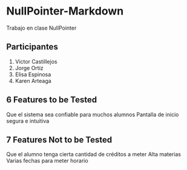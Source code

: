 # NullPointer-Markdown
Trabajo en clase NullPointer

## Participantes
  1. Victor Castillejos
  2. Jorge Ortiz
  3. Elisa Espinosa
  4. Karen Arteaga


## 6 Features to be Tested 

Que el sistema sea confiable para muchos alumnos 
Pantalla de inicio segura e intuitiva

## 7 Features Not to be Tested 

Que el alumno tenga cierta cantidad de créditos a meter
Alta materias
Varias fechas para meter horario
